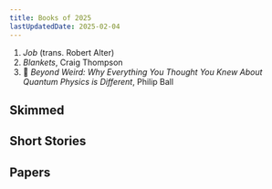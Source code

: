 ```yaml
---
title: Books of 2025
lastUpdatedDate: 2025-02-04
---
```


1. *Job* (trans. Robert Alter)
2. *Blankets*, Craig Thompson
3. 🔁 *Beyond Weird: Why Everything You Thought You Knew About Quantum Physics is Different*, Philip Ball

## Skimmed

## Short Stories

## Papers